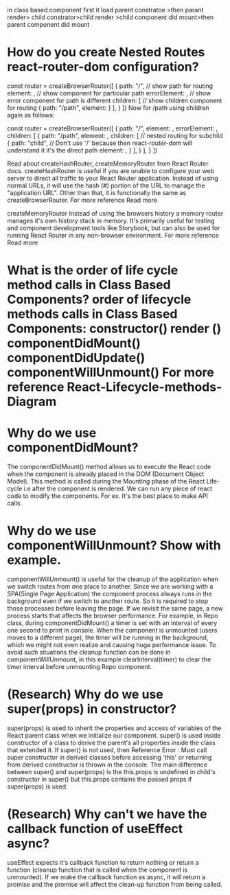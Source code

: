 in class based component first it load parent constratoe >then parant render> child constrator>child render >child component did mount>then parent component did mount


<h1>How do you create Nested Routes react-router-dom configuration? </h1>
const router = createBrowserRouter([ { path: "/", // show path for routing element: , // show component for particular path errorElement: , // show error component for path is different children: [ // show children component for routing { path: "/path", element: } ], } ]) Now for /path using children again as follows:

const router = createBrowserRouter([ { path: "/", element: , errorElement: , children: [ { path: "/path", element: , children: [ // nested routing for subchild { path: "child", // Don't use '/' because then react-router-dom will understand it it's the direct path element: , } ], } ], } ])

Read about createHashRouter, createMemoryRouter from React Router docs.
  createHashRouter is useful if you are unable to configure your web server to direct all traffic to your React Router application. Instead of using normal URLs, it will use the hash (#) portion of the URL to manage the "application URL". Other than that, it is functionally the same as createBrowserRouter. For more reference Read more

  createMemoryRouter Instead of using the browsers history a memory router manages it's own history stack in memory. It's primarily useful for testing and component development tools like Storybook, but can also be used for running React Router in any non-browser environment. For more reference Read more</h1>
<h1>What is the order of life cycle method calls in Class Based Components?
 order of lifecycle methods calls in Class Based Components:
constructor() render () componentDidMount() componentDidUpdate() componentWillUnmount() For more reference React-Lifecycle-methods-Diagram

<h1>Why do we use componentDidMount?</h1>
  The componentDidMount() method allows us to execute the React code when the component is already placed in the DOM (Document Object Model). This method is called during the Mounting phase of the React Life-cycle i.e after the component is rendered. We can run any piece of react code to modify the components. For ex. It's the best place to make API calls.
<h1>Why do we use componentWillUnmount? Show with example.</h1>
  componentWillUnmount() is useful for the cleanup of the application when we switch routes from one place to another. Since we are working with a SPA(Single Page Application) the component process always runs in the background even if we switch to another route. So it is required to stop those processes before leaving the page. If we revisit the same page, a new process starts that affects the browser performance. For example, in Repo class, during componentDidMount() a timer is set with an interval of every one second to print in console. When the component is unmounted (users moves to a different page), the timer will be running in the background, which we might not even realize and causing huge performance issue. To avoid such situations the cleanup function can be done in componentWillUnmount, in this example clearInterval(timer) to clear the timer interval before unmounting Repo component.
<h1>(Research) Why do we use super(props) in constructor?</h1>
  super(props) is used to inherit the properties and access of variables of the React parent class when we initialize our component. super() is used inside constructor of a class to derive the parent's all properties inside the class that extended it. If super() is not used, then Reference Error : Must call super constructor in derived classes before accessing 'this' or returning from derived constructor is thrown in the console. The main difference between super() and super(props) is the this.props is undefined in child's constructor in super() but this.props contains the passed props if super(props) is used.
<h1>(Research) Why can't we have the callback function of useEffect async?</h1>
  useEffect expects it's callback function to return nothing or return a function (cleanup function that is called when the component is unmounted). If we make the callback function as async, it will return a promise and the promise will affect the clean-up function from being called.
